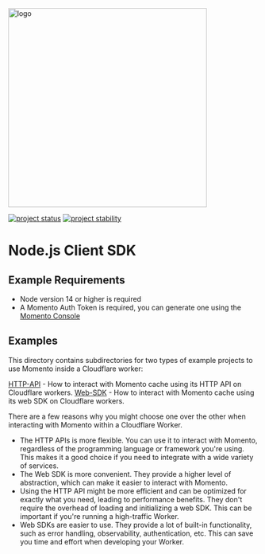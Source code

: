 <head>
  <meta name="Momento Node.js Client Library Documentation" content="Node.js client software development kit for Momento Cache">
</head>
<img src="https://docs.momentohq.com/img/logo.svg" alt="logo" width="400"/>

[![project status](https://momentohq.github.io/standards-and-practices/badges/project-status-official.svg)](https://github.com/momentohq/standards-and-practices/blob/main/docs/momento-on-github.md)
[![project stability](https://momentohq.github.io/standards-and-practices/badges/project-stability-stable.svg)](https://github.com/momentohq/standards-and-practices/blob/main/docs/momento-on-github.md)

# Node.js Client SDK

## Example Requirements

- Node version 14 or higher is required
- A Momento Auth Token is required, you can generate one using the [Momento Console](https://console.gomomento.com)

## Examples

This directory contains subdirectories for two types of example projects to use Momento inside a Cloudflare worker:

[HTTP-API](./http-api) - How to interact with Momento cache using its HTTP API on Cloudflare workers.
[Web-SDK](./web-sdk) - How to interact with Momento cache using its web SDK on Cloudflare workers.

There are a few reasons why you might choose one over the other when interacting with Momento within a Cloudflare Worker.

- The HTTP APIs is more flexible. You can use it to interact with Momento, regardless of the programming language or framework
you're using. This makes it a good choice if you need to integrate with a wide variety of services.
- The Web SDK is more convenient. They provide a higher level of abstraction, which can make it easier to interact with Momento.
- Using the HTTP API might be more efficient and can be optimized for exactly what you need, leading to performance benefits.
They don't require the overhead of loading and initializing a web SDK. This can be important if you're running a high-traffic Worker.
- Web SDKs are easier to use. They provide a lot of built-in functionality, such as error handling, observability, authentication, etc.
This can save you time and effort when developing your Worker.
